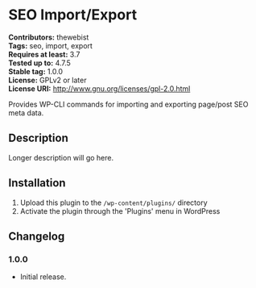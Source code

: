 # SEO Import/Export #
**Contributors:** thewebist  
**Tags:** seo, import, export  
**Requires at least:** 3.7  
**Tested up to:** 4.7.5  
**Stable tag:** 1.0.0  
**License:** GPLv2 or later  
**License URI:** http://www.gnu.org/licenses/gpl-2.0.html  

Provides WP-CLI commands for importing and exporting page/post SEO meta data.

## Description ##

Longer description will go here.

## Installation ##

1. Upload this plugin to the `/wp-content/plugins/` directory
2. Activate the plugin through the 'Plugins' menu in WordPress

## Changelog ##

### 1.0.0 ###
* Initial release.
